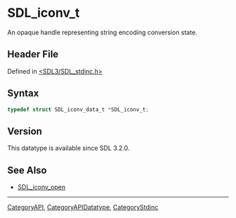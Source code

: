 # SDL_iconv_t

An opaque handle representing string encoding conversion state.

## Header File

Defined in [<SDL3/SDL_stdinc.h>](https://github.com/libsdl-org/SDL/blob/main/include/SDL3/SDL_stdinc.h)

## Syntax

```c
typedef struct SDL_iconv_data_t *SDL_iconv_t;
```

## Version

This datatype is available since SDL 3.2.0.

## See Also

- [SDL_iconv_open](SDL_iconv_open)






----
[CategoryAPI](CategoryAPI), [CategoryAPIDatatype](CategoryAPIDatatype), [CategoryStdinc](CategoryStdinc)

